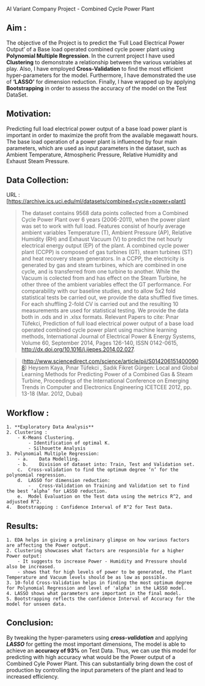 AI Variant Company Project - Combined Cycle Power Plant

## Aim :

The objective of the Project is to predict the ‘Full Load Electrical Power Output’ of a Base load operated combined cycle power plant using **Polynomial Multiple Regression**. In the current project I have used **Clustering** to demonstrate a relationship between the various variables at play. Also, I have employed **Cross-Validation** to find the most efficient hyper-parameters for the model. Furthermore, I have demonstrated the use of **‘LASSO’** for dimension reduction. Finally, I have wrapped up by applying **Bootstrapping** in order to assess the accuracy of the model on the Test DataSet.

## Motivation:

Predicting full load electrical power output of a base load power plant is important in order to maximize the profit from the available megawatt hours. The base load operation of a power plant is influenced by four main parameters, which are used as input parameters in the dataset, such as Ambient Temperature, Atmospheric Pressure, Relative Humidity and Exhaust Steam Pressure. 

## Data Collection:

URL : [https://archive.ics.uci.edu/ml/datasets/combined+cycle+power+plant]

> The dataset contains 9568 data points collected from a Combined Cycle Power Plant over 6 years (2006-2011), when the power plant was set to work with full load. Features consist of hourly average ambient variables Temperature (T), Ambient Pressure (AP), Relative Humidity (RH) and Exhaust Vacuum (V) to predict the net hourly electrical energy output (EP) of the plant. A combined cycle power plant (CCPP) is composed of gas turbines (GT), steam turbines (ST) and heat recovery steam generators. In a CCPP, the electricity is generated by gas and steam turbines, which are combined in one cycle, and is transferred from one turbine to another. While the Vacuum is colected from and has effect on the Steam Turbine, he other three of the ambient variables effect the GT performance. For comparability with our baseline studies, and to allow 5x2 fold statistical tests be carried out, we provide the data shuffled five times. For each shuffling 2-fold CV is carried out and the resulting 10 measurements are used for statistical testing. We provide the data both in .ods and in .xlsx formats. Relevant Papers to cite: Pınar Tüfekci, Prediction of full load electrical power output of a base load operated combined cycle power plant using machine learning methods, International Journal of Electrical Power & Energy Systems, Volume 60, September 2014, Pages 126-140, ISSN 0142-0615, http://dx.doi.org/10.1016/j.ijepes.2014.02.027. 

> (http://www.sciencedirect.com/science/article/pii/S0142061514000908) Heysem Kaya, Pınar Tüfekci , Sadık Fikret Gürgen: Local and Global Learning Methods for Predicting Power of a Combined Gas & Steam Turbine, Proceedings of the International Conference on Emerging Trends in Computer and Electronics Engineering ICETCEE 2012, pp. 13-18 (Mar. 2012, Dubai)

## Workflow :

    1. **Exploratory Data Analysis**
    2. Clustering :
        - K-Means Clustering.
            - Identification of optimal K.
            - Silhouette Analysis
    3. Polynomial Multiple Regression:
        - a.	Data Modelling.
        - b.	Division of dataset into: Train, Test and Validation set.
        c.	Cross-validation to find the optimum degree ‘n’ for the polynomial regression.
        d.	LASSO for dimension reduction:
            -	Cross-Validation on Training and Validation set to find the best ‘alpha’ for LASSO reduction.
        e.	Model Evaluation on the Test data using the metrics R^2, and adjusted R^2.
    4.  Bootstrapping : Confidence Interval of R^2 for Test Data.
    
## Results:

    1. EDA helps in giving a preliminary glimpse on how various factors are affecting the Power output.
    2. Clustering showcases what factors are responsible for a higher Power output:
        - It suggests to increase Power - Humidity and Pressure should also be increased.
        - shows that for high levels of power to be generated, the Plant Temperature and Vacuum levels should be as low as possible.
    3. 10-fold Cross-Validation helps in finding the most optimum degree for Polynomial Regression and level of 'alpha' in the LASSO model.
    4. LASSO shows what parameters are important in the final model.
    5. Bootstrapping reflects the confidence Interval of Accuracy for the model for unseen data.

## Conclusion:

By tweaking the hyper-parameters using **_cross-validation_** and applying **_LASSO_** for getting the most important dimensions, The model is able to achieve an **accuracy of 93%** on Test Data. Thus, we can use this model for predicting with high accuracy what would be the Power output of a Combined Cyle Power Plant. This can substantially bring down the cost of production by controlling the input parameters of the plant and lead to increased efficiency.
